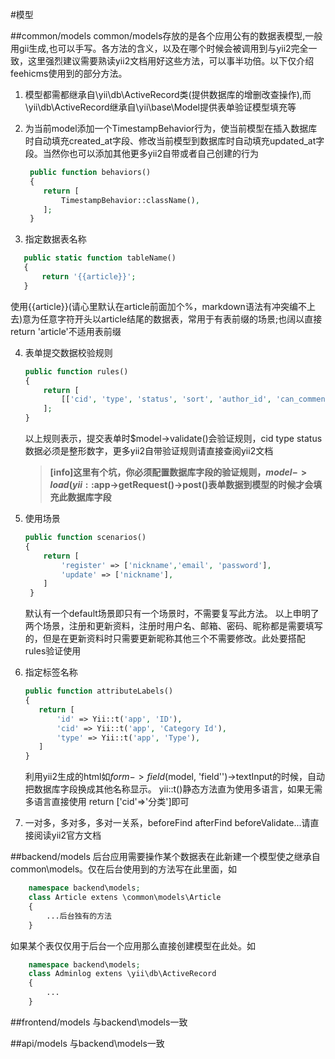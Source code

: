 #模型


##common/models
common/models存放的是各个应用公有的数据表模型,一般用gii生成,也可以手写。各方法的含义，以及在哪个时候会被调用到与yii2完全一致，这里强烈建议需要熟读yii2文档用好这些方法，可以事半功倍。以下仅介绍feehicms使用到的部分方法。

1. 模型都需都继承自\yii\db\ActiveRecord类(提供数据库的增删改查操作),而\yii\db\ActiveRecord继承自\yii\base\Model提供表单验证模型填充等

2. 为当前model添加一个TimestampBehavior行为，使当前模型在插入数据库时自动填充created_at字段、修改当前模型到数据库时自动填充updated_at字段。当然你也可以添加其他更多yii2自带或者自己创建的行为
    ```php
     public function behaviors()
     {
        return [
            TimestampBehavior::className(),
        ];
     }
    ```
    
3. 指定数据表名称
  ```php
     public static function tableName()
     {
         return '{{article}}';
     }
  ```
  使用{{article}}(请心里默认在article前面加个%，markdown语法有冲突编不上去)意为任意字符开头以article结尾的数据表，常用于有表前缀的场景;也阔以直接return 'article'不适用表前缀
  
4. 表单提交数据校验规则
    ```php
    public function rules()
    {
        return [
            [['cid', 'type', 'status', 'sort', 'author_id', 'can_comment', 'visibility'], 'integer'],
        ];
    }
    ```
    以上规则表示，提交表单时$model->validate()会验证规则，cid type status数据必须是整形数字，更多yii2自带验证规则请直接查阅yii2文档
    >**[info]这里有个坑，你必须配置数据库字段的验证规则，$model->load(yii::$app->getRequest()->post()表单数据到模型的时候才会填充此数据库字段**

5. 使用场景
    ```php
    public function scenarios()
    {
        return [
            'register' => ['nickname','email', 'password'],
            'update' => ['nickname'],  
        ]
     }
    ```
    默认有一个default场景即只有一个场景时，不需要复写此方法。
    以上申明了两个场景，注册和更新资料，注册时用户名、邮箱、密码、昵称都是需要填写的，但是在更新资料时只需要更新昵称其他三个不需要修改。此处要搭配rules验证使用

6. 指定标签名称
    ```php
   public function attributeLabels()
   {
       return [
           'id' => Yii::t('app', 'ID'),
           'cid' => Yii::t('app', 'Category Id'),
           'type' => Yii::t('app', 'Type'),
       ]
    }
    ```
    利用yii2生成的html如$form->field($model, 'field'')->textInput的时候，自动把数据库字段换成其他名称显示。
    yii::t()静态方法直为使用多语言，如果无需多语言直接使用 return ['cid'=>'分类']即可
    
7. 一对多，多对多，多对一关系，beforeFind afterFind beforeValidate...请直接阅读yii2官方文档

##backend/models
后台应用需要操作某个数据表在此新建一个模型使之继承自common\models。仅在后台使用到的方法写在此里面，如
```php
    namespace backend\models;
    class Article extens \common\models\Article
    {
        ...后台独有的方法
    }    
```
如果某个表仅仅用于后台一个应用那么直接创建模型在此处。如
```php
    namespace backend\models;
    class Adminlog extens \yii\db\ActiveRecord
    {
        ...
    }    
```

##frontend/models
与backend\models一致

##api/models
与backend\models一致